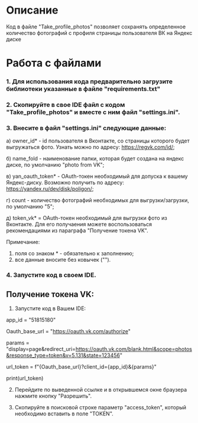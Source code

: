 # Описание
Код в файле "Take_profile_photos" позволяет сохранять определенное количество фотографий с профиля страницы пользователя ВК на Яндекс диске

# Работа с файлами
### 1. Для использования кода предварительно загрузите библиотеки указанные в файле "requirements.txt"

### 2. Скопируйте в свое IDE файл с кодом "Take_profile_photos" и вместе с ним файл "settings.ini".

### 3. Внесите в файл "settings.ini" следующие данные:

а) owner_id* - id пользователя в Вконтакте, со страницы которого будет выгружаться фото. Узнать можно по адресу: https://regvk.com/id/;

б) name_fold - наименование папки, которая будет создана на яндекс диске, по умолчанию "photo from VK";

в) yan_oauth_token* - OAuth-токен необходимый для допуска к вашему Яндекс-диску. Возможно получить по адресу: https://yandex.ru/dev/disk/poligon/;

г) count - количество фотографий необходимых для выгрузки/загрузки, по умолчанию "5";

д) token_vk* = OAuth-токен необходимый для выгрузки фото из Вконтакте. Для его получаения можете воспользоваться рекомендациями из параграфа "Получение токена VK".

Примечание:
1) поля со знаком * - обязательно к заполнению;
2) все данные вносите без ковычек ("").

### 4. Запустите код в своем IDE.


## Получение токена VK:
1) Запустите код в Вашем IDE:

app_id = "51815180"

Oauth_base_url = "https://oauth.vk.com/authorize"

params = "display=page&redirect_uri=https://oauth.vk.com/blank.html&scope=photos&response_type=token&v=5.131&state=123456"

url_token = f"{Oauth_base_url}?client_id={app_id}&{params}"

print(url_token)

2) Перейдите по выведенной ссылке и в открывшемся окне браузера нажмите кнопку "Разрешить".

3) Скопируйте в поисковой строке параметр "access_token", который необходимо вставить в поле "TOKEN".